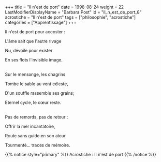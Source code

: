 +++
title = "Il n'est de port"
date = 1998-08-24
weight = 22
LastModifierDisplayName = "Barbara Post"
id = "il_n_est_de_port_8"
acrostiche = "Il n'est de port"
tags = ["philosophie", "acrostiche"]
categories = ["Apprentissage"]
+++

Il n'est de port pour accoster :

L'âme sait que l'autre rivage

Nu, dévoile pour exister

En ses flots l'invisible image.

 \
Sur le mensonge, les chagrins

Tombe le sable au vent céleste,

D'un souffle rassemble ses grains;

Eternel cycle, le cœur reste.

 \
Pas de remords, pas de retour :

Offrir la mer incantatoire,

Route sans guide en son atour

Tourmenté... traces de mémoire.

{{% notice style="primary" %}}
Acrostiche : Il n'est de port
{{% /notice %}}
